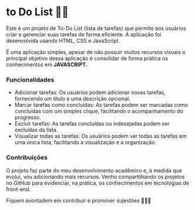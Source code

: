 # to Do List 👨‍💻

<p>Este é um projeto de To-Do List (lista de tarefas) que permite aos usuários criar e gerenciar suas tarefas de forma eficiente. A aplicação foi desenvolvida 
usando HTML, CSS e JavaScript.</p>

<p>É uma aplicação simples, apesar de não possuir muitos recursos visuais o principal objetivo dessa aplicação é consolidar de forma prática os conhecimentos 
em <strong>JAVASCRIPT.</strong></p>

<h3>Funcionalidades</h3>
  
<ul>
  <li>Adicionar tarefas: Os usuários podem adicionar novas tarefas, fornecendo um título e uma descrição opcional.</li>
  <li>Marcar tarefas como concluídas: As tarefas podem ser marcadas como concluídas com um simples clique, facilitando o acompanhamento do progresso.</li>
  <li>Excluir tarefas: As tarefas concluídas ou indesejadas podem ser excluídas da lista.</li>
  <li>Visualizar todas as tarefas: Os usuários podem ver todas as tarefas em uma única lista, facilitando a visualização e a organização.</li>
</ul>

<h3>Contribuições</h3>

<p>O projeto faz parte do meu desenvolvimento acadêmico e, à medida que evolui, vou adicionando mais recursos. Venho compartilhando os projetos no GitHub para evidenciar, na prática, os conhecimentos em tecnologias de front-end.</p>

<p>Fiquem avontadem em contribuir e promover sujestões 💪😊😜</p>
